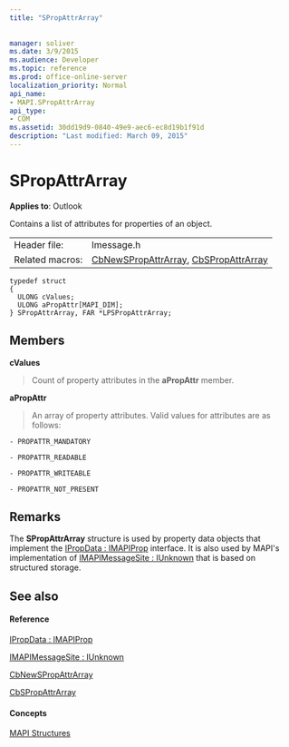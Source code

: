 ```yaml
---
title: "SPropAttrArray"
 
 
manager: soliver
ms.date: 3/9/2015
ms.audience: Developer
ms.topic: reference
ms.prod: office-online-server
localization_priority: Normal
api_name:
- MAPI.SPropAttrArray
api_type:
- COM
ms.assetid: 30dd19d9-0840-49e9-aec6-ec8d19b1f91d
description: "Last modified: March 09, 2015"
---
```


# SPropAttrArray

  
  
**Applies to**: Outlook 
  
Contains a list of attributes for properties of an object. 
  
|||
|:-----|:-----|
|Header file:  <br/> |Imessage.h  <br/> |
|Related macros:  <br/> |[CbNewSPropAttrArray](cbnewspropattrarray.md), [CbSPropAttrArray](cbspropattrarray.md) <br/> |
   
```
typedef struct
{
  ULONG cValues;
  ULONG aPropAttr[MAPI_DIM];
} SPropAttrArray, FAR *LPSPropAttrArray;

```

## Members

 **cValues**
  
> Count of property attributes in the **aPropAttr** member. 
    
 **aPropAttr**
  
> An array of property attributes. Valid values for attributes are as follows:
    
    - PROPATTR_MANDATORY
    
    - PROPATTR_READABLE
    
    - PROPATTR_WRITEABLE
    
    - PROPATTR_NOT_PRESENT
    
## Remarks

The **SPropAttrArray** structure is used by property data objects that implement the [IPropData : IMAPIProp](ipropdataimapiprop.md) interface. It is also used by MAPI's implementation of [IMAPIMessageSite : IUnknown](imapimessagesiteiunknown.md) that is based on structured storage. 
  
## See also

#### Reference

[IPropData : IMAPIProp](ipropdataimapiprop.md)
  
[IMAPIMessageSite : IUnknown](imapimessagesiteiunknown.md)
  
[CbNewSPropAttrArray](cbnewspropattrarray.md)
  
[CbSPropAttrArray](cbspropattrarray.md)
#### Concepts

[MAPI Structures](mapi-structures.md)

